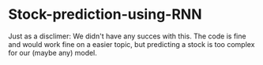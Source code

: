 # Stock-prediction-using-RNN
Just as a disclimer:
We didn't have any succes with this. The code is fine and would work fine on a easier topic, but predicting a stock is too complex for our (maybe any) model.
